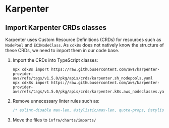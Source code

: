 # Karpenter

## Import Karpenter CRDs classes

Karpenter uses Custom Resource Definitions (CRDs) for resources such as `NodePool` and `EC2NodeClass`.
As `cdk8s` does not natively know the structure of these CRDs, we need to import them in our code base.

1. Import the CRDs into TypeScript classes:

   ```shell
   npx cdk8s import https://raw.githubusercontent.com/aws/karpenter-provider-aws/refs/tags/v1.5.0/pkg/apis/crds/karpenter.sh_nodepools.yaml
   npx cdk8s import https://raw.githubusercontent.com/aws/karpenter-provider-aws/refs/tags/v1.5.0/pkg/apis/crds/karpenter.k8s.aws_nodeclasses.yaml
   ```

2. Remove unnecessary linter rules such as:

   ```typescript
   /* eslint-disable max-len, @stylistic/max-len, quote-props, @stylistic/quote-props */
   ```

3. Move the files to `infra/charts/imports/`
